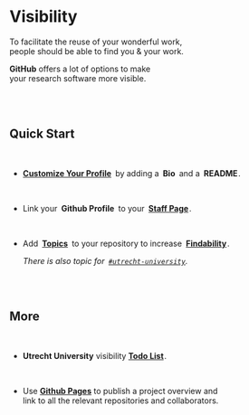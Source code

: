 
# Visibility

To facilitate the reuse of your wonderful work, <br>
people should be able to find you & your work.

**GitHub** offers a lot of options to make <br>
your research software more visible. 

<br>
<br>

## Quick Start

<br>

-   **[Customize Your Profile][Profile Customization]** by adding a **Bio** and a **README** .

<br>

-   Link your **Github Profile** to your **[Staff Page]** .

<br>

-   Add **[Topics]** to your repository to increase **[Findability]** .

    *There is also topic for [`#utrecht-university`][Topic University].*

<br>
<br>

## More

<br>

-   **Utrecht University** visibility **[Todo List]** .

<br>

-   Use **[Github Pages]** to publish a project overview and <br>
    link to all the relevant repositories and collaborators.
    
<br>


<!----------------------------------{ GitHub }--------------------------------->

[Profile Customization]: https://docs.github.com/en/github/setting-up-and-managing-your-github-profile/customizing-your-profile/about-your-profile
[Topic University]: https://github.com/topics/utrecht-university
[GitHub Pages]: https://pages.github.com/
[Findability]: https://github.com/topics
[Topics]: https://docs.github.com/en/github/administering-a-repository/managing-repository-settings/classifying-your-repository-with-topics


<!--------------------------------{ University }------------------------------->

[Todo List]: https://www.uu.nl/en/university-library/advice-support-to/researchers/visibility/research-visibility-check/visibility-to-do-list
[Staff Page]: https://www.uu.nl/staff/
